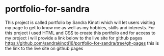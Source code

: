 # portfolio-for-sandra
This project is called portfolio by Sandra Kinoti which will let users visiting my page to get to know me as well as my hobbies, skills and interests.
For this project i used HTML and CSS to create this portfolio and for access to my project i will provide a link below to the live site for github pages
https://github.com/sandrakinoti16/portfolio-for-sandra/tree/gh-pages this is the link to the live site on github pages
